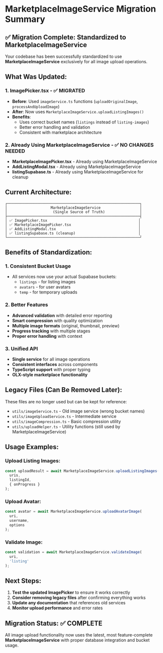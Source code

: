 # MarketplaceImageService Migration Summary

## ✅ **Migration Complete: Standardized to MarketplaceImageService**

Your codebase has been successfully standardized to use **MarketplaceImageService** exclusively for all image upload operations.

## **What Was Updated:**

### **1. ImagePicker.tsx** - ✅ **MIGRATED**
- **Before**: Used `imageService.ts` functions (`uploadOriginalImage`, `processAndUploadImage`)
- **After**: Now uses `MarketplaceImageService.uploadListingImages()`
- **Benefits**: 
  - Uses correct bucket names (`listings` instead of `listing-images`)
  - Better error handling and validation
  - Consistent with marketplace architecture

### **2. Already Using MarketplaceImageService** - ✅ **NO CHANGES NEEDED**
- **MarketplaceImagePicker.tsx** - Already using MarketplaceImageService
- **AddListingModal.tsx** - Already using MarketplaceImageService
- **listingSupabase.ts** - Already using MarketplaceImageService for cleanup

## **Current Architecture:**

```
┌─────────────────────────────────────────────────────────────┐
│                    MarketplaceImageService                  │
│                     (Single Source of Truth)                │
├─────────────────────────────────────────────────────────────┤
│ ✅ ImagePicker.tsx                                          │
│ ✅ MarketplaceImagePicker.tsx                               │
│ ✅ AddListingModal.tsx                                      │
│ ✅ listingSupabase.ts (cleanup)                             │
└─────────────────────────────────────────────────────────────┘
```

## **Benefits of Standardization:**

### **1. Consistent Bucket Usage**
- All services now use your actual Supabase buckets:
  - `listings` - for listing images
  - `avatars` - for user avatars
  - `temp` - for temporary uploads

### **2. Better Features**
- **Advanced validation** with detailed error reporting
- **Smart compression** with quality optimization
- **Multiple image formats** (original, thumbnail, preview)
- **Progress tracking** with multiple stages
- **Proper error handling** with context

### **3. Unified API**
- **Single service** for all image operations
- **Consistent interfaces** across components
- **TypeScript support** with proper typing
- **OLX-style marketplace functionality**

## **Legacy Files (Can Be Removed Later):**

These files are no longer used but can be kept for reference:
- `utils/imageService.ts` - Old image service (wrong bucket names)
- `utils/imageUploadService.ts` - Intermediate service
- `utils/imageCompression.ts` - Basic compression utility
- `utils/uploadHelper.ts` - Utility functions (still used by MarketplaceImageService)

## **Usage Examples:**

### **Upload Listing Images:**
```typescript
const uploadResult = await MarketplaceImageService.uploadListingImages(
  uris,
  listingId,
  { onProgress }
);
```

### **Upload Avatar:**
```typescript
const avatar = await MarketplaceImageService.uploadAvatarImage(
  uri,
  username,
  options
);
```

### **Validate Image:**
```typescript
const validation = await MarketplaceImageService.validateImage(
  uri,
  'listing'
);
```

## **Next Steps:**

1. **Test the updated ImagePicker** to ensure it works correctly
2. **Consider removing legacy files** after confirming everything works
3. **Update any documentation** that references old services
4. **Monitor upload performance** and error rates

## **Migration Status: ✅ COMPLETE**

All image upload functionality now uses the latest, most feature-complete **MarketplaceImageService** with proper database integration and bucket usage. 